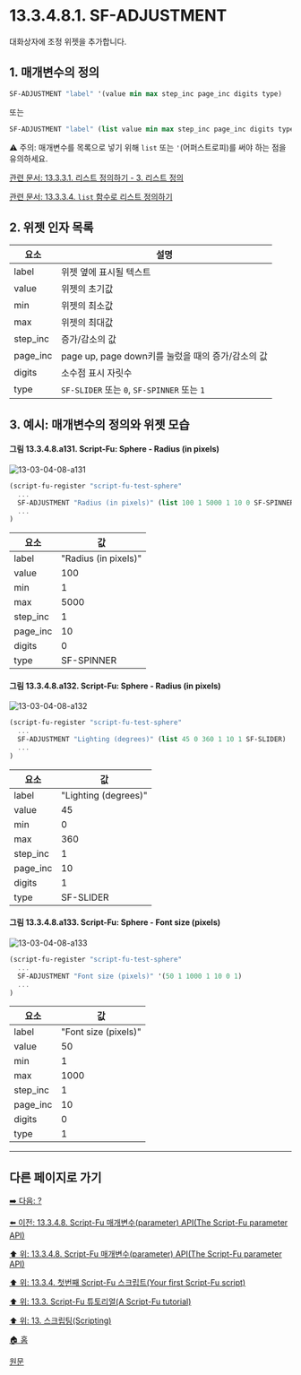 # 13.3.4.8.1. SF-ADJUSTMENT

대화상자에 조정 위젯을 추가합니다.

## 1. 매개변수의 정의

```scheme
SF-ADJUSTMENT "label" '(value min max step_inc page_inc digits type)
```

또는

```scheme
SF-ADJUSTMENT "label" (list value min max step_inc page_inc digits type)
```

⚠️ 주의: 매개변수를 목록으로 넣기 위해 `list` 또는 `'`(어퍼스트로피)를 써야 하는 점을 유의하세요. 

[관련 문서: 13.3.3.1. 리스트 정의하기 - 3. 리스트 정의](./13-03-03-01-defining_a_list.md#13-03-03-01-s3)

[관련 문서: 13.3.3.4. `list` 함수로 리스트 정의하기](./13-03-03-04-defining_a_list_using_the_list_function.md)

## 2. 위젯 인자 목록

|요소|설명|
|---|---|
|label|위젯 옆에 표시될 텍스트|
|value|위젯의 초기값|
|min|위젯의 최소값|
|max|위젯의 최대값|
|step_inc|증가/감소의 값|
|page_inc|page up, page down키를 눌렀을 때의 증가/감소의 값|
|digits|소수점 표시 자릿수|
|type|`SF-SLIDER` 또는 `0`, `SF-SPINNER` 또는 `1`|

## 3. 예시: 매개변수의 정의와 위젯 모습

#### 그림 13.3.4.8.a131. Script-Fu: Sphere - Radius (in pixels)
![13-03-04-08-a131](https://github.com/wonder13662/gimp/assets/15767104/09abd31b-b796-4a19-8cd0-547ad4c8c247)

```scheme
(script-fu-register "script-fu-test-sphere"
  ...
  SF-ADJUSTMENT "Radius (in pixels)" (list 100 1 5000 1 10 0 SF-SPINNER)
  ...
)
```

|요소|값|
|---|---|
|label|"Radius (in pixels)"|
|value|100|
|min|1|
|max|5000|
|step_inc|1|
|page_inc|10|
|digits|0|
|type|SF-SPINNER|

#### 그림 13.3.4.8.a132. Script-Fu: Sphere - Radius (in pixels)
![13-03-04-08-a132](https://github.com/wonder13662/gimp/assets/15767104/149a2593-369e-4572-b81e-124b07593e4d)

```scheme
(script-fu-register "script-fu-test-sphere"
  ...
  SF-ADJUSTMENT "Lighting (degrees)" (list 45 0 360 1 10 1 SF-SLIDER)
  ...
)
```

|요소|값|
|---|---|
|label|"Lighting (degrees)"|
|value|45|
|min|0|
|max|360|
|step_inc|1|
|page_inc|10|
|digits|1|
|type|SF-SLIDER|

#### 그림 13.3.4.8.a133. Script-Fu: Sphere - Font size (pixels)
![13-03-04-08-a133](https://github.com/wonder13662/gimp/assets/15767104/374a210c-85f8-49e6-bdaa-d342b1e05e04)

```scheme
(script-fu-register "script-fu-test-sphere"
  ...
  SF-ADJUSTMENT "Font size (pixels)" '(50 1 1000 1 10 0 1)
  ...
)
```

|요소|값|
|---|---|
|label|"Font size (pixels)"|
|value|50|
|min|1|
|max|1000|
|step_inc|1|
|page_inc|10|
|digits|0|
|type|1|

***

## 다른 페이지로 가기

[➡️ 다음: ?]()

[⬅️ 이전: 13.3.4.8. Script-Fu 매개변수(parameter) API(The Script-Fu parameter API)](./13-03-04-08-00-the_script_fu_parameter_api.md)

[⬆️ 위: 13.3.4.8. Script-Fu 매개변수(parameter) API(The Script-Fu parameter API)](./13-03-04-08-00-the_script_fu_parameter_api.md)

[⬆️ 위: 13.3.4. 첫번째 Script-Fu 스크립트(Your first Script-Fu script)](./13-03-04-00-your-first-script-fu-script.md)

[⬆️ 위: 13.3. Script-Fu 튜토리얼(A Script-Fu tutorial)](./13-03-00-a-script-fu-tutorial.md)

[⬆️ 위: 13. 스크립팅(Scripting)](./13-00-scripting.md)

[🏠 홈](./00-home.md)

[원문](https://docs.gimp.org/2.10/ko/gimp-using-script-fu-tutorial-first-script.html#gimp-using-script-fu-api)